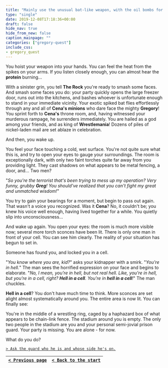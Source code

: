```yaml
---
title: "Mainly use the unusual bat-like weapon, with the oil bombs for backup."
type: "single"
date: 2019-12-08T17:18:36+00:00
draft: false
hide_nav: true
hide_from_new: false
caption_mainpage: ""
categories: ["gregory-quest"]
include_css:
- gregory_quest
---
```


You hoist your weapon into your hands. You can feel the heat from the spikes on your arms. If you listen closely enough, you can almost hear the **protein** burning…

With a sinister grin, you tell **The Rock** you're ready to smash some faces. And smash some faces you do: your party quickly opens the large freezer door, runs out into the kitchens, and bashes whoever is unfortunate enough to stand in your immediate vicinity. Your exotic spiked bat flies effortlessly through any and all of **Cena's minions** who dare face the mighty **Gregory**! You sprint forth to **Cena's** throne room, and, having witnessed your murderous rampage, he surrenders immediately. You are hailed as a god among your friends, and as king of **Wrestlemania**! Dozens of piles of nickel-laden mail are set ablaze in celebration.

And then, you wake up.

You feel your face touching a cold, wet surface. You're not quite sure what this is, and try to open your eyes to gauge your surroundings. The room is exceptionally dark, with only two faint torches quite far away from you providing light. They cast shadows on what appears to be metal fencing, a door, and... Two men?

"*So you're the terrorist that's been trying to mess up my operation? Very funny, grubby **Greg**! You should've realized that you can't fight my great and unmatched wisdom!*"

You try to gain your bearings for a moment, but begin to pass out again. That wasn't a voice you recognized. Was it **Cena**? No, it couldn't be; you knew his voice well enough, having lived together for a while. You quietly slip into unconsciousness…

And wake up again. You open your eyes: the room is much more visible now; several more torch sconces have been lit. There is only one man in front of your cell. You can see him clearly. The reality of your situation has begun to set in.

Someone has found you, and locked you in a cell.

"*You know where you are, kid?*" asks your kidnapper with a smirk. "*You're in hell.*" The man sees the horrified expression on your face and begins to elaborate. "*No, I mean, you're in hell, but not real hell. Like, you're in hell, but you're in a cell, right? **Hell in a cell**. You're in **hell in a cell**!*" The man chuckles.

**Hell in a cell**? You don't have much time to think. More sconces are set alight almost systematically around you. The entire area is now lit. You can finally see:

You're in the middle of a wrestling ring, caged by a haphazard box of what appears to be chain-link fence. The stadium around you is empty. The only two people in the stadium are you and your personal semi-jovial prison guard. Your party is missing. You are alone - for now.

What do you do?

[``> Ask the guard who he is and whose side he's on.``](../33)

|[``< Previous page``](../31)|[``< Back to the start``](../)|
|---|---|